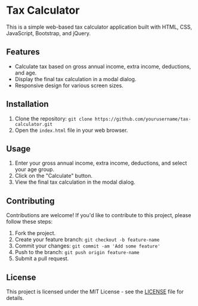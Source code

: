 # Tax Calculator

This is a simple web-based tax calculator application built with HTML, CSS, JavaScript, Bootstrap, and jQuery.

## Features

- Calculate tax based on gross annual income, extra income, deductions, and age.
- Display the final tax calculation in a modal dialog.
- Responsive design for various screen sizes.

## Installation

1. Clone the repository: `git clone https://github.com/yourusername/tax-calculator.git`
2. Open the `index.html` file in your web browser.

## Usage

1. Enter your gross annual income, extra income, deductions, and select your age group.
2. Click on the "Calculate" button.
3. View the final tax calculation in the modal dialog.

## Contributing

Contributions are welcome! If you'd like to contribute to this project, please follow these steps:

1. Fork the project.
2. Create your feature branch: `git checkout -b feature-name`
3. Commit your changes: `git commit -am 'Add some feature'`
4. Push to the branch: `git push origin feature-name`
5. Submit a pull request.

## License

This project is licensed under the MIT License - see the [LICENSE](LICENSE) file for details.
